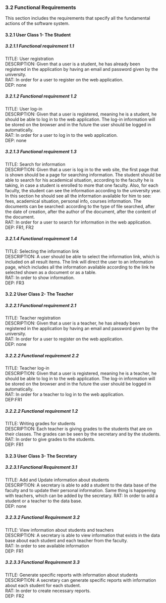 ### 3.2 Functional Requirements
This section includes the requirements that specify all the fundamental actions of the software system.


#### 3.2.1 User Class 1- The Student
##### 3.2.1.1 Functional requirement 1.1
TITLE: User registration  
DESCRIPTION: Given that a user is a student, he has already been registered in the application by having an email and password given by the university.  
RAT: In order for a user to register on the web application.  
DEP: none
##### 3.2.1.2 Functional requirement 1.2
TITLE: User log-in   
DESCRIPTION: Given that a user is registered, meaning he is a student, he should be able to log in to the web application. The log-in information will be stored on the browser and in the future the user should be logged in automatically.  
RAT: In order for a user to log in to the web application.  
DEP: none  
##### 3.2.1.3 Functional requirement 1.3
TITLE: Search for information  
DESCRIPTION: Given that a user is log in to the web site, the first page that is shown should be a page for searching information. The student should be able to search for his academical situation, according to the faculty he is taking, in case a student is enrolled to more that one faculty. Also, for each faculty, the student can see the information according to the university year.
In this section he should see all the information available for him to see: fees, academical situation, personal info, courses information.
The documents can be searched: according to the type of file searched, after the date of creation, after the author of the document, after the content of the document.  
RAT: In order for a user to search for information in the web application.  
DEP: FR1, FR2  

##### 3.2.1.4 Functional requirement 1.4
TITLE: Selecting the information link  
DESCRIPTION: A user should be able to select the information link, which is included on all result items. The link will direct the user to an information page, which includes all the information available according to the link he selected shown as a document or as a table.  
RAT: In order to show information.  
DEP: FR3  


#### 3.2.2 User Class 2- The Teacher

##### 3.2.2.1 Functional requirement 2.1
TITLE: Teacher registration  
DESCRIPTION: Given that a user is a teacher, he has already been registered in the application by having an email and password given by the university.  
RAT: In order for a user to register on the web application.  
DEP: none  
##### 3.2.2.2 Functional requirement 2.2
TITLE: Teacher log-in   
DESCRIPTION: Given that a user is registered, meaning he is a teacher, he should be able to log in to the web application. The log-in information will be stored on the browser and in the future the user should be logged in automatically.  
RAT: In order for a teacher to log in to the web application.  
DEP:FR1  
##### 3.2.2.2 Functional requirement 1.2
TITLE: Writing grades for students  
DESCRIPTION: Each teacher is giving grades to the students that are on their classes. The grades can be seen by the secretary and by the students.  
RAT: In order to give grades to the students.  
DEP: FR1  


#### 3.2.3 User Class 3- The Secretary
##### 3.2.3.1 Functional Requirement 3.1
TITLE: Add and Update information about students  
DESCRIPTION: A secretary is able to add a student to the data base of the faculty and to update their personal information. Same thing is happening with teachers, which can be added by the secretary.
RAT: In order to add a student or a teacher to the data base.  
DEP: none  
##### 3.2.3.2 Functional Requirement 3.2
TITLE: View information about students and teachers  
DESCRIPTION: A secretary is able to view information that exists in the data base about each student and each teacher from the faculty.  
RAT: In order to see available information  
DEP: FR1  
##### 3.2.3.3 Functional Requirement 3.3
TITLE: Generate specific reports with information about students  
DESCRIPTION: A secretary can generate specific reports with information about each student for each student.  
RAT: In order to create necessary reports.  
DEP: FR2  
